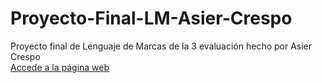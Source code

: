 # Proyecto-Final-LM-Asier-Crespo
Proyecto final de Lenguaje de Marcas de la 3 evaluación hecho por Asier Crespo <br>
<a href="https://asiershof.github.io/Proyecto-Final-LM-Asier-Crespo/">Accede a la página web</a>
